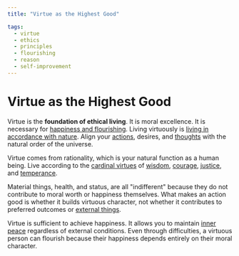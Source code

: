 ```yaml
---
title: "Virtue as the Highest Good"

tags:
  - virtue
  - ethics
  - principles
  - flourishing
  - reason
  - self-improvement
---
```


# Virtue as the Highest Good

Virtue is the **foundation of ethical living**. It is moral excellence. It is
necessary for [happiness and flourishing](happiness-flourishing.md). Living
virtuously is [living in accordance with nature](living-accordance-nature.md).
Align your [actions](actions.md), desires, and
[thoughts](thoughts-judgments.md) with the natural order of the universe.

Virtue comes from rationality, which is your natural function as a human being.
Live according to the [cardinal virtues](cardinal-virtues.md) of
[wisdom](wisdom.md), [courage](courage.md), [justice](justice.md), and
[temperance](temperance.md).

Material things, health, and status, are all "indifferent" because they do not
contribute to moral worth or happiness themselves. What makes an action good is
whether it builds virtuous character, not whether it contributes to preferred
outcomes or [external things](external-events.md).

Virtue is sufficient to achieve happiness. It allows you to maintain [inner
peace](inner-peace.md) regardless of external conditions. Even through
difficulties, a virtuous person can flourish because their happiness depends
entirely on their moral character.
